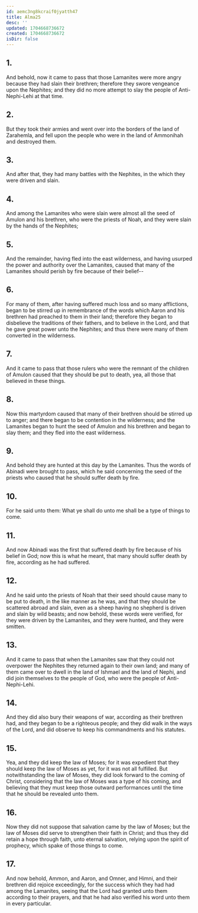 ```yaml
---
id: aemc3ng8kcraif0jyatth47
title: Alma25
desc: ''
updated: 1704668736672
created: 1704668736672
isDir: false
---
```

## 1.
And behold, now it came to pass that those Lamanites were more angry because they had slain their brethren; therefore they swore vengeance upon the Nephites; and they did no more attempt to slay the people of Anti-Nephi-Lehi at that time.
## 2.
But they took their armies and went over into the borders of the land of Zarahemla, and fell upon the people who were in the land of Ammonihah and destroyed them.
## 3.
And after that, they had many battles with the Nephites, in the which they were driven and slain.
## 4.
And among the Lamanites who were slain were almost all the seed of Amulon and his brethren, who were the priests of Noah, and they were slain by the hands of the Nephites;
## 5.
And the remainder, having fled into the east wilderness, and having usurped the power and authority over the Lamanites, caused that many of the Lamanites should perish by fire because of their belief--
## 6.
For many of them, after having suffered much loss and so many afflictions, began to be stirred up in remembrance of the words which Aaron and his brethren had preached to them in their land; therefore they began to disbelieve the traditions of their fathers, and to believe in the Lord, and that he gave great power unto the Nephites; and thus there were many of them converted in the wilderness.
## 7.
And it came to pass that those rulers who were the remnant of the children of Amulon caused that they should be put to death, yea, all those that believed in these things.
## 8.
Now this martyrdom caused that many of their brethren should be stirred up to anger; and there began to be contention in the wilderness; and the Lamanites began to hunt the seed of Amulon and his brethren and began to slay them; and they fled into the east wilderness.
## 9.
And behold they are hunted at this day by the Lamanites. Thus the words of Abinadi were brought to pass, which he said concerning the seed of the priests who caused that he should suffer death by fire.
## 10.
For he said unto them: What ye shall do unto me shall be a type of things to come.
## 11.
And now Abinadi was the first that suffered death by fire because of his belief in God; now this is what he meant, that many should suffer death by fire, according as he had suffered.
## 12.
And he said unto the priests of Noah that their seed should cause many to be put to death, in the like manner as he was, and that they should be scattered abroad and slain, even as a sheep having no shepherd is driven and slain by wild beasts; and now behold, these words were verified, for they were driven by the Lamanites, and they were hunted, and they were smitten.
## 13.
And it came to pass that when the Lamanites saw that they could not overpower the Nephites they returned again to their own land; and many of them came over to dwell in the land of Ishmael and the land of Nephi, and did join themselves to the people of God, who were the people of Anti-Nephi-Lehi.
## 14.
And they did also bury their weapons of war, according as their brethren had, and they began to be a righteous people; and they did walk in the ways of the Lord, and did observe to keep his commandments and his statutes.
## 15.
Yea, and they did keep the law of Moses; for it was expedient that they should keep the law of Moses as yet, for it was not all fulfilled. But notwithstanding the law of Moses, they did look forward to the coming of Christ, considering that the law of Moses was a type of his coming, and believing that they must keep those outward performances until the time that he should be revealed unto them.
## 16.
Now they did not suppose that salvation came by the law of Moses; but the law of Moses did serve to strengthen their faith in Christ; and thus they did retain a hope through faith, unto eternal salvation, relying upon the spirit of prophecy, which spake of those things to come.
## 17.
And now behold, Ammon, and Aaron, and Omner, and Himni, and their brethren did rejoice exceedingly, for the success which they had had among the Lamanites, seeing that the Lord had granted unto them according to their prayers, and that he had also verified his word unto them in every particular.
